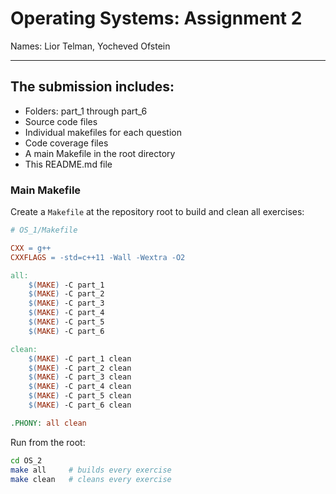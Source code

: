 
# Operating Systems: Assignment 2


Names: Lior Telman, Yocheved Ofstein  

------------

## The submission includes:
   - Folders: part_1 through part_6 
   - Source code files  
   - Individual makefiles for each question  
   - Code coverage files
   - A main Makefile in the root directory  
   - This README.md file

### Main Makefile

Create a `Makefile` at the repository root to build and clean all exercises:

```makefile
# OS_1/Makefile

CXX = g++ 
CXXFLAGS = -std=c++11 -Wall -Wextra -O2

all:
	$(MAKE) -C part_1
	$(MAKE) -C part_2
	$(MAKE) -C part_3
	$(MAKE) -C part_4
	$(MAKE) -C part_5
	$(MAKE) -C part_6

clean:
	$(MAKE) -C part_1 clean
	$(MAKE) -C part_2 clean
	$(MAKE) -C part_3 clean
	$(MAKE) -C part_4 clean
	$(MAKE) -C part_5 clean
	$(MAKE) -C part_6 clean

.PHONY: all clean
```

Run from the root:

```bash
cd OS_2
make all     # builds every exercise
make clean   # cleans every exercise
```